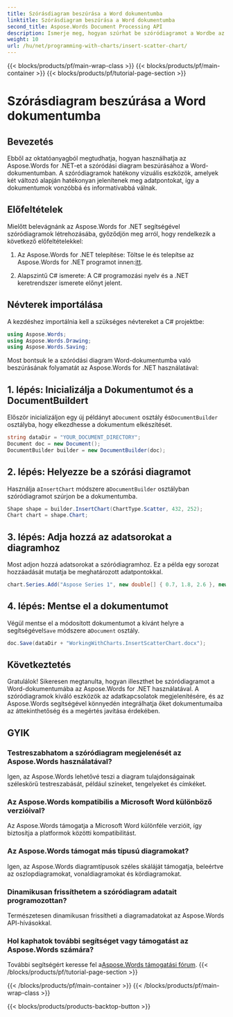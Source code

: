 ```yaml
---
title: Szórásdiagram beszúrása a Word dokumentumba
linktitle: Szórásdiagram beszúrása a Word dokumentumba
second_title: Aspose.Words Document Processing API
description: Ismerje meg, hogyan szúrhat be szóródiagramot a Wordbe az Aspose.Words for .NET segítségével. Egyszerű lépések a vizuális adatábrázolások dokumentumaiba való integrálásához.
weight: 10
url: /hu/net/programming-with-charts/insert-scatter-chart/
---
```


{{< blocks/products/pf/main-wrap-class >}}
{{< blocks/products/pf/main-container >}}
{{< blocks/products/pf/tutorial-page-section >}}

# Szórásdiagram beszúrása a Word dokumentumba

## Bevezetés

Ebből az oktatóanyagból megtudhatja, hogyan használhatja az Aspose.Words for .NET-et a szóródási diagram beszúrásához a Word-dokumentumban. A szóródiagramok hatékony vizuális eszközök, amelyek két változó alapján hatékonyan jelenítenek meg adatpontokat, így a dokumentumok vonzóbbá és informatívabbá válnak.

## Előfeltételek

Mielőtt belevágnánk az Aspose.Words for .NET segítségével szóródiagramok létrehozásába, győződjön meg arról, hogy rendelkezik a következő előfeltételekkel:

1.  Az Aspose.Words for .NET telepítése: Töltse le és telepítse az Aspose.Words for .NET programot innen:[itt](https://releases.aspose.com/words/net/).
   
2. Alapszintű C# ismerete: A C# programozási nyelv és a .NET keretrendszer ismerete előnyt jelent.

## Névterek importálása

A kezdéshez importálnia kell a szükséges névtereket a C# projektbe:

```csharp
using Aspose.Words;
using Aspose.Words.Drawing;
using Aspose.Words.Saving;
```

Most bontsuk le a szóródási diagram Word-dokumentumba való beszúrásának folyamatát az Aspose.Words for .NET használatával:

## 1. lépés: Inicializálja a Dokumentumot és a DocumentBuildert

 Először inicializáljon egy új példányt a`Document` osztály és`DocumentBuilder` osztályba, hogy elkezdhesse a dokumentum elkészítését.

```csharp
string dataDir = "YOUR_DOCUMENT_DIRECTORY";
Document doc = new Document();
DocumentBuilder builder = new DocumentBuilder(doc);
```

## 2. lépés: Helyezze be a szórási diagramot

 Használja a`InsertChart` módszere a`DocumentBuilder` osztályban szóródiagramot szúrjon be a dokumentumba.

```csharp
Shape shape = builder.InsertChart(ChartType.Scatter, 432, 252);
Chart chart = shape.Chart;
```

## 3. lépés: Adja hozzá az adatsorokat a diagramhoz

Most adjon hozzá adatsorokat a szóródiagramhoz. Ez a példa egy sorozat hozzáadását mutatja be meghatározott adatpontokkal.

```csharp
chart.Series.Add("Aspose Series 1", new double[] { 0.7, 1.8, 2.6 }, new double[] { 2.7, 3.2, 0.8 });
```

## 4. lépés: Mentse el a dokumentumot

 Végül mentse el a módosított dokumentumot a kívánt helyre a segítségével`Save` módszere a`Document` osztály.

```csharp
doc.Save(dataDir + "WorkingWithCharts.InsertScatterChart.docx");
```

## Következtetés

Gratulálok! Sikeresen megtanulta, hogyan illeszthet be szóródiagramot a Word-dokumentumába az Aspose.Words for .NET használatával. A szóródiagramok kiváló eszközök az adatkapcsolatok megjelenítésére, és az Aspose.Words segítségével könnyedén integrálhatja őket dokumentumaiba az áttekinthetőség és a megértés javítása érdekében.

## GYIK

### Testreszabhatom a szóródiagram megjelenését az Aspose.Words használatával?
Igen, az Aspose.Words lehetővé teszi a diagram tulajdonságainak széleskörű testreszabását, például színeket, tengelyeket és címkéket.

### Az Aspose.Words kompatibilis a Microsoft Word különböző verzióival?
Az Aspose.Words támogatja a Microsoft Word különféle verzióit, így biztosítja a platformok közötti kompatibilitást.

### Az Aspose.Words támogat más típusú diagramokat?
Igen, az Aspose.Words diagramtípusok széles skáláját támogatja, beleértve az oszlopdiagramokat, vonaldiagramokat és kördiagramokat.

### Dinamikusan frissíthetem a szóródiagram adatait programozottan?
Természetesen dinamikusan frissítheti a diagramadatokat az Aspose.Words API-hívásokkal.

### Hol kaphatok további segítséget vagy támogatást az Aspose.Words számára?
 További segítségért keresse fel a[Aspose.Words támogatási fórum](https://forum.aspose.com/c/words/8).
{{< /blocks/products/pf/tutorial-page-section >}}

{{< /blocks/products/pf/main-container >}}
{{< /blocks/products/pf/main-wrap-class >}}

{{< blocks/products/products-backtop-button >}}
